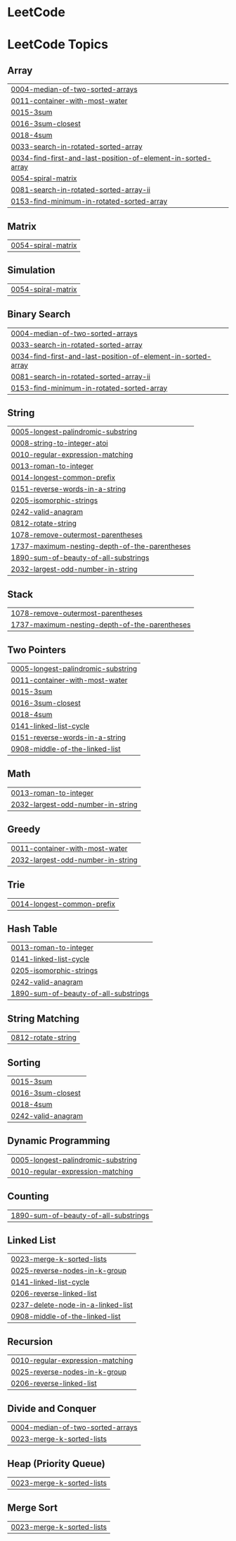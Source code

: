 # LeetCode
<!---LeetCode Topics Start-->
# LeetCode Topics
## Array
|  |
| ------- |
| [0004-median-of-two-sorted-arrays](https://github.com/Vishalpatel78/LeetCode/tree/master/0004-median-of-two-sorted-arrays) |
| [0011-container-with-most-water](https://github.com/Vishalpatel78/LeetCode/tree/master/0011-container-with-most-water) |
| [0015-3sum](https://github.com/Vishalpatel78/LeetCode/tree/master/0015-3sum) |
| [0016-3sum-closest](https://github.com/Vishalpatel78/LeetCode/tree/master/0016-3sum-closest) |
| [0018-4sum](https://github.com/Vishalpatel78/LeetCode/tree/master/0018-4sum) |
| [0033-search-in-rotated-sorted-array](https://github.com/Vishalpatel78/LeetCode/tree/master/0033-search-in-rotated-sorted-array) |
| [0034-find-first-and-last-position-of-element-in-sorted-array](https://github.com/Vishalpatel78/LeetCode/tree/master/0034-find-first-and-last-position-of-element-in-sorted-array) |
| [0054-spiral-matrix](https://github.com/Vishalpatel78/LeetCode/tree/master/0054-spiral-matrix) |
| [0081-search-in-rotated-sorted-array-ii](https://github.com/Vishalpatel78/LeetCode/tree/master/0081-search-in-rotated-sorted-array-ii) |
| [0153-find-minimum-in-rotated-sorted-array](https://github.com/Vishalpatel78/LeetCode/tree/master/0153-find-minimum-in-rotated-sorted-array) |
## Matrix
|  |
| ------- |
| [0054-spiral-matrix](https://github.com/Vishalpatel78/LeetCode/tree/master/0054-spiral-matrix) |
## Simulation
|  |
| ------- |
| [0054-spiral-matrix](https://github.com/Vishalpatel78/LeetCode/tree/master/0054-spiral-matrix) |
## Binary Search
|  |
| ------- |
| [0004-median-of-two-sorted-arrays](https://github.com/Vishalpatel78/LeetCode/tree/master/0004-median-of-two-sorted-arrays) |
| [0033-search-in-rotated-sorted-array](https://github.com/Vishalpatel78/LeetCode/tree/master/0033-search-in-rotated-sorted-array) |
| [0034-find-first-and-last-position-of-element-in-sorted-array](https://github.com/Vishalpatel78/LeetCode/tree/master/0034-find-first-and-last-position-of-element-in-sorted-array) |
| [0081-search-in-rotated-sorted-array-ii](https://github.com/Vishalpatel78/LeetCode/tree/master/0081-search-in-rotated-sorted-array-ii) |
| [0153-find-minimum-in-rotated-sorted-array](https://github.com/Vishalpatel78/LeetCode/tree/master/0153-find-minimum-in-rotated-sorted-array) |
## String
|  |
| ------- |
| [0005-longest-palindromic-substring](https://github.com/Vishalpatel78/LeetCode/tree/master/0005-longest-palindromic-substring) |
| [0008-string-to-integer-atoi](https://github.com/Vishalpatel78/LeetCode/tree/master/0008-string-to-integer-atoi) |
| [0010-regular-expression-matching](https://github.com/Vishalpatel78/LeetCode/tree/master/0010-regular-expression-matching) |
| [0013-roman-to-integer](https://github.com/Vishalpatel78/LeetCode/tree/master/0013-roman-to-integer) |
| [0014-longest-common-prefix](https://github.com/Vishalpatel78/LeetCode/tree/master/0014-longest-common-prefix) |
| [0151-reverse-words-in-a-string](https://github.com/Vishalpatel78/LeetCode/tree/master/0151-reverse-words-in-a-string) |
| [0205-isomorphic-strings](https://github.com/Vishalpatel78/LeetCode/tree/master/0205-isomorphic-strings) |
| [0242-valid-anagram](https://github.com/Vishalpatel78/LeetCode/tree/master/0242-valid-anagram) |
| [0812-rotate-string](https://github.com/Vishalpatel78/LeetCode/tree/master/0812-rotate-string) |
| [1078-remove-outermost-parentheses](https://github.com/Vishalpatel78/LeetCode/tree/master/1078-remove-outermost-parentheses) |
| [1737-maximum-nesting-depth-of-the-parentheses](https://github.com/Vishalpatel78/LeetCode/tree/master/1737-maximum-nesting-depth-of-the-parentheses) |
| [1890-sum-of-beauty-of-all-substrings](https://github.com/Vishalpatel78/LeetCode/tree/master/1890-sum-of-beauty-of-all-substrings) |
| [2032-largest-odd-number-in-string](https://github.com/Vishalpatel78/LeetCode/tree/master/2032-largest-odd-number-in-string) |
## Stack
|  |
| ------- |
| [1078-remove-outermost-parentheses](https://github.com/Vishalpatel78/LeetCode/tree/master/1078-remove-outermost-parentheses) |
| [1737-maximum-nesting-depth-of-the-parentheses](https://github.com/Vishalpatel78/LeetCode/tree/master/1737-maximum-nesting-depth-of-the-parentheses) |
## Two Pointers
|  |
| ------- |
| [0005-longest-palindromic-substring](https://github.com/Vishalpatel78/LeetCode/tree/master/0005-longest-palindromic-substring) |
| [0011-container-with-most-water](https://github.com/Vishalpatel78/LeetCode/tree/master/0011-container-with-most-water) |
| [0015-3sum](https://github.com/Vishalpatel78/LeetCode/tree/master/0015-3sum) |
| [0016-3sum-closest](https://github.com/Vishalpatel78/LeetCode/tree/master/0016-3sum-closest) |
| [0018-4sum](https://github.com/Vishalpatel78/LeetCode/tree/master/0018-4sum) |
| [0141-linked-list-cycle](https://github.com/Vishalpatel78/LeetCode/tree/master/0141-linked-list-cycle) |
| [0151-reverse-words-in-a-string](https://github.com/Vishalpatel78/LeetCode/tree/master/0151-reverse-words-in-a-string) |
| [0908-middle-of-the-linked-list](https://github.com/Vishalpatel78/LeetCode/tree/master/0908-middle-of-the-linked-list) |
## Math
|  |
| ------- |
| [0013-roman-to-integer](https://github.com/Vishalpatel78/LeetCode/tree/master/0013-roman-to-integer) |
| [2032-largest-odd-number-in-string](https://github.com/Vishalpatel78/LeetCode/tree/master/2032-largest-odd-number-in-string) |
## Greedy
|  |
| ------- |
| [0011-container-with-most-water](https://github.com/Vishalpatel78/LeetCode/tree/master/0011-container-with-most-water) |
| [2032-largest-odd-number-in-string](https://github.com/Vishalpatel78/LeetCode/tree/master/2032-largest-odd-number-in-string) |
## Trie
|  |
| ------- |
| [0014-longest-common-prefix](https://github.com/Vishalpatel78/LeetCode/tree/master/0014-longest-common-prefix) |
## Hash Table
|  |
| ------- |
| [0013-roman-to-integer](https://github.com/Vishalpatel78/LeetCode/tree/master/0013-roman-to-integer) |
| [0141-linked-list-cycle](https://github.com/Vishalpatel78/LeetCode/tree/master/0141-linked-list-cycle) |
| [0205-isomorphic-strings](https://github.com/Vishalpatel78/LeetCode/tree/master/0205-isomorphic-strings) |
| [0242-valid-anagram](https://github.com/Vishalpatel78/LeetCode/tree/master/0242-valid-anagram) |
| [1890-sum-of-beauty-of-all-substrings](https://github.com/Vishalpatel78/LeetCode/tree/master/1890-sum-of-beauty-of-all-substrings) |
## String Matching
|  |
| ------- |
| [0812-rotate-string](https://github.com/Vishalpatel78/LeetCode/tree/master/0812-rotate-string) |
## Sorting
|  |
| ------- |
| [0015-3sum](https://github.com/Vishalpatel78/LeetCode/tree/master/0015-3sum) |
| [0016-3sum-closest](https://github.com/Vishalpatel78/LeetCode/tree/master/0016-3sum-closest) |
| [0018-4sum](https://github.com/Vishalpatel78/LeetCode/tree/master/0018-4sum) |
| [0242-valid-anagram](https://github.com/Vishalpatel78/LeetCode/tree/master/0242-valid-anagram) |
## Dynamic Programming
|  |
| ------- |
| [0005-longest-palindromic-substring](https://github.com/Vishalpatel78/LeetCode/tree/master/0005-longest-palindromic-substring) |
| [0010-regular-expression-matching](https://github.com/Vishalpatel78/LeetCode/tree/master/0010-regular-expression-matching) |
## Counting
|  |
| ------- |
| [1890-sum-of-beauty-of-all-substrings](https://github.com/Vishalpatel78/LeetCode/tree/master/1890-sum-of-beauty-of-all-substrings) |
## Linked List
|  |
| ------- |
| [0023-merge-k-sorted-lists](https://github.com/Vishalpatel78/LeetCode/tree/master/0023-merge-k-sorted-lists) |
| [0025-reverse-nodes-in-k-group](https://github.com/Vishalpatel78/LeetCode/tree/master/0025-reverse-nodes-in-k-group) |
| [0141-linked-list-cycle](https://github.com/Vishalpatel78/LeetCode/tree/master/0141-linked-list-cycle) |
| [0206-reverse-linked-list](https://github.com/Vishalpatel78/LeetCode/tree/master/0206-reverse-linked-list) |
| [0237-delete-node-in-a-linked-list](https://github.com/Vishalpatel78/LeetCode/tree/master/0237-delete-node-in-a-linked-list) |
| [0908-middle-of-the-linked-list](https://github.com/Vishalpatel78/LeetCode/tree/master/0908-middle-of-the-linked-list) |
## Recursion
|  |
| ------- |
| [0010-regular-expression-matching](https://github.com/Vishalpatel78/LeetCode/tree/master/0010-regular-expression-matching) |
| [0025-reverse-nodes-in-k-group](https://github.com/Vishalpatel78/LeetCode/tree/master/0025-reverse-nodes-in-k-group) |
| [0206-reverse-linked-list](https://github.com/Vishalpatel78/LeetCode/tree/master/0206-reverse-linked-list) |
## Divide and Conquer
|  |
| ------- |
| [0004-median-of-two-sorted-arrays](https://github.com/Vishalpatel78/LeetCode/tree/master/0004-median-of-two-sorted-arrays) |
| [0023-merge-k-sorted-lists](https://github.com/Vishalpatel78/LeetCode/tree/master/0023-merge-k-sorted-lists) |
## Heap (Priority Queue)
|  |
| ------- |
| [0023-merge-k-sorted-lists](https://github.com/Vishalpatel78/LeetCode/tree/master/0023-merge-k-sorted-lists) |
## Merge Sort
|  |
| ------- |
| [0023-merge-k-sorted-lists](https://github.com/Vishalpatel78/LeetCode/tree/master/0023-merge-k-sorted-lists) |
<!---LeetCode Topics End-->